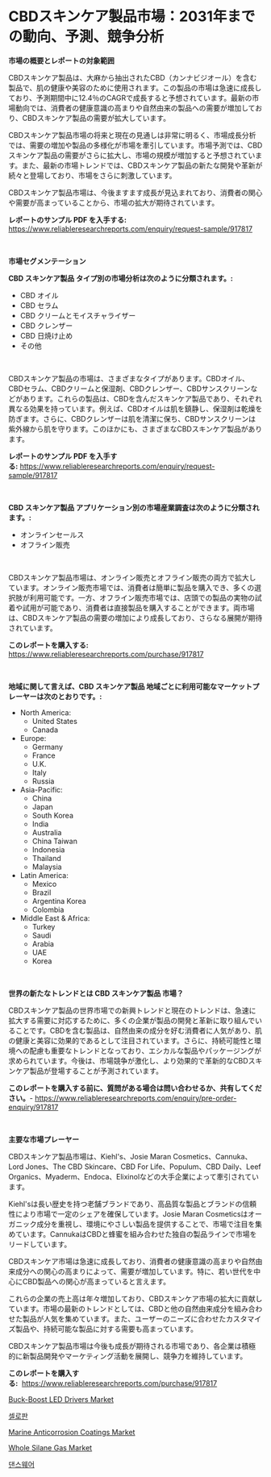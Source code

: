 <p><h1>CBDスキンケア製品市場：2031年までの動向、予測、競争分析</h1></p><p><strong>市場の概要とレポートの対象範囲</strong></p>
<p><p>CBDスキンケア製品は、大麻から抽出されたCBD（カンナビジオール）を含む製品で、肌の健康や美容のために使用されます。この製品の市場は急速に成長しており、予測期間中に12.4％のCAGRで成長すると予想されています。最新の市場動向では、消費者の健康意識の高まりや自然由来の製品への需要が増加しており、CBDスキンケア製品の需要が拡大しています。</p><p>CBDスキンケア製品市場の将来と現在の見通しは非常に明るく、市場成長分析では、需要の増加や製品の多様化が市場を牽引しています。市場予測では、CBDスキンケア製品の需要がさらに拡大し、市場の規模が増加すると予想されています。また、最新の市場トレンドでは、CBDスキンケア製品の新たな開発や革新が続々と登場しており、市場をさらに刺激しています。</p><p>CBDスキンケア製品市場は、今後ますます成長が見込まれており、消費者の関心や需要が高まっていることから、市場の拡大が期待されています。</p></p>
<p><strong>レポートのサンプル PDF を入手する:</strong> <a href="https://www.reliableresearchreports.com/enquiry/request-sample/917817">https://www.reliableresearchreports.com/enquiry/request-sample/917817</a></p>
<p>&nbsp;</p>
<p><strong>市場セグメンテーション</strong></p>
<p><strong>CBD スキンケア製品 タイプ別の市場分析は次のように分類されます。:</strong></p>
<p><ul><li>CBD オイル</li><li>CBD セラム</li><li>CBD クリームとモイスチャライザー</li><li>CBD クレンザー</li><li>CBD 日焼け止め</li><li>その他</li></ul></p>
<p>&nbsp;</p>
<p><p>CBDスキンケア製品の市場は、さまざまなタイプがあります。CBDオイル、CBDセラム、CBDクリームと保湿剤、CBDクレンザー、CBDサンスクリーンなどがあります。これらの製品は、CBDを含んだスキンケア製品であり、それぞれ異なる効果を持っています。例えば、CBDオイルは肌を鎮静し、保湿剤は乾燥を防ぎます。さらに、CBDクレンザーは肌を清潔に保ち、CBDサンスクリーンは紫外線から肌を守ります。このほかにも、さまざまなCBDスキンケア製品があります。</p></p>
<p><strong>レポートのサンプル PDF を入手する:</strong>&nbsp;<a href="https://www.reliableresearchreports.com/enquiry/request-sample/917817">https://www.reliableresearchreports.com/enquiry/request-sample/917817</a></p>
<p>&nbsp;</p>
<p><strong> CBD スキンケア製品 アプリケーション別の市場産業調査は次のように分類されます。:</strong></p>
<p><ul><li>オンラインセールス</li><li>オフライン販売</li></ul></p>
<p>&nbsp;</p>
<p><p>CBDスキンケア製品市場は、オンライン販売とオフライン販売の両方で拡大しています。オンライン販売市場では、消費者は簡単に製品を購入でき、多くの選択肢が利用可能です。一方、オフライン販売市場では、店頭での製品の実物の試着や試用が可能であり、消費者は直接製品を購入することができます。両市場は、CBDスキンケア製品の需要の増加により成長しており、さらなる展開が期待されています。</p></p>
<p><strong>このレポートを購入する:</strong>&nbsp; <a href="https://www.reliableresearchreports.com/purchase/917817">https://www.reliableresearchreports.com/purchase/917817</a></p>
<p>&nbsp;</p>
<p><strong>地域に関して言えば、CBD スキンケア製品 地域ごとに利用可能なマーケットプレーヤーは次のとおりです。:</strong></p>
<p><ul>
    <li>
        North America:
        <ul>
            <li>United States</li>
            <li>Canada</li>
        </ul>
    </li>
    <li>
        Europe:
        <ul>
            <li>Germany</li>
            <li>France</li>
            <li>U.K.</li>
            <li>Italy</li>
            <li>Russia</li>
        </ul>
    </li>
    <li>
        Asia-Pacific:
        <ul>
            <li>China</li>
            <li>Japan</li>
            <li>South Korea</li>
            <li>India</li>
            <li>Australia</li>
            <li>China Taiwan</li>
            <li>Indonesia</li>
            <li>Thailand</li>
            <li>Malaysia</li>
        </ul>
    </li>
    <li>
        Latin America:
        <ul>
            <li>Mexico</li>
            <li>Brazil</li>
            <li>Argentina Korea</li>
            <li>Colombia</li>
        </ul>
    </li>
    <li>
        Middle East & Africa:
        <ul>
            <li>Turkey</li>
            <li>Saudi</li>
            <li>Arabia</li>
            <li>UAE</li>
            <li>Korea</li>
        </ul>
    </li>
    </ul></p>
<p>&nbsp;</p>
<p><strong>世界の新たなトレンドとは CBD スキンケア製品 市場？</strong></p>
<p><p>CBDスキンケア製品の世界市場での新興トレンドと現在のトレンドは、急速に拡大する需要に対応するために、多くの企業が製品の開発と革新に取り組んでいることです。CBDを含む製品は、自然由来の成分を好む消費者に人気があり、肌の健康と美容に効果的であるとして注目されています。さらに、持続可能性と環境への配慮も重要なトレンドとなっており、エシカルな製品やパッケージングが求められています。今後は、市場競争が激化し、より効果的で革新的なCBDスキンケア製品が登場することが予測されています。</p></p>
<p><strong>このレポートを購入する前に、質問がある場合は問い合わせるか、共有してください。</strong>- <a href="https://www.reliableresearchreports.com/enquiry/pre-order-enquiry/917817">https://www.reliableresearchreports.com/enquiry/pre-order-enquiry/917817</a></p>
<p>&nbsp;</p>
<p><strong>主要な市場プレーヤー</strong></p>
<p><p>CBDスキンケア製品市場は、Kiehl's、Josie Maran Cosmetics、Cannuka、Lord Jones、The CBD Skincare、CBD For Life、Populum、CBD Daily、Leef Organics、Myaderm、Endoca、Elixinolなどの大手企業によって牽引されています。</p><p>Kiehl'sは長い歴史を持つ老舗ブランドであり、高品質な製品とブランドの信頼性により市場で一定のシェアを確保しています。Josie Maran Cosmeticsはオーガニック成分を重視し、環境にやさしい製品を提供することで、市場で注目を集めています。CannukaはCBDと蜂蜜を組み合わせた独自の製品ラインで市場をリードしています。</p><p>CBDスキンケア市場は急速に成長しており、消費者の健康意識の高まりや自然由来成分への関心の高まりによって、需要が増加しています。特に、若い世代を中心にCBD製品への関心が高まっていると言えます。</p><p>これらの企業の売上高は年々増加しており、CBDスキンケア市場の拡大に貢献しています。市場の最新のトレンドとしては、CBDと他の自然由来成分を組み合わせた製品が人気を集めています。また、ユーザーのニーズに合わせたカスタマイズ製品や、持続可能な製品に対する需要も高まっています。</p><p>CBDスキンケア製品市場は今後も成長が期待される市場であり、各企業は積極的に新製品開発やマーケティング活動を展開し、競争力を維持しています。</p></p>
<p><strong>このレポートを購入する:</strong>&nbsp;&nbsp;<a href="https://www.reliableresearchreports.com/purchase/917817">https://www.reliableresearchreports.com/purchase/917817</a></p>
<p><p><a href="https://extreme-scabiosa-c81.notion.site/Buck-Boost-LED-Drivers-Market-Size-Market-Share-and-Global-Market-Analysis-Report-2024-2031-1a7b7350ea9a4793978cbccc2caab00a">Buck-Boost LED Drivers Market</a></p><p><a href="https://medium.com/@marquezpenistero05eud5zjn/%EC%85%80%EB%A1%9C%ED%8C%90-%EC%8B%9C%EC%9E%A5-%EC%A1%B0%EC%82%AC-%EB%B3%B4%EA%B3%A0%EC%84%9C-%EA%B7%B8-%EC%97%AD%EC%82%AC%EC%99%80-2024%EB%85%84%EB%B6%80%ED%84%B0-2031%EB%85%84%EA%B9%8C%EC%A7%80%EC%9D%98-%EC%98%88%EC%B8%A1-6e7745d00bb1">셀로판</a></p><p><a href="https://summer-dogwood-3e9.notion.site/Marine-Anticorrosion-Coatings-Market-A-Comprehensive-Report-of-its-Market-Share-Growth-Trends-202-d0edb3c1c9e9438fa07fc6fe62deda07">Marine Anticorrosion Coatings Market</a></p><p><a href="https://github.com/marloy8/Market-Research-Report-List-3/blob/main/whole-silane-gas-market.md">Whole Silane Gas Market</a></p><p><a href="https://medium.com/@marquezpenistero05eud5zjn/%EC%B6%A4%EB%B3%B5-%EC%8B%9C%EC%9E%A5-%EC%A0%90%EC%9C%A0%EC%9C%A8-%EB%B3%80%ED%99%94%EC%99%80-%EC%8B%9C%EC%9E%A5-%EC%84%B1%EC%9E%A5-%ED%8A%B8%EB%A0%8C%EB%93%9C-2024-2031%EB%85%84-52f1a3b8e026">댄스웨어</a></p></p>